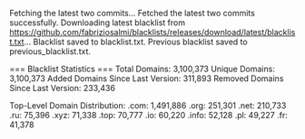 Fetching the latest two commits...
Fetched the latest two commits successfully.
Downloading latest blacklist from https://github.com/fabriziosalmi/blacklists/releases/download/latest/blacklist.txt...
Blacklist saved to blacklist.txt.
Previous blacklist saved to previous_blacklist.txt.

=== Blacklist Statistics ===
Total Domains: 3,100,373
Unique Domains: 3,100,373
Added Domains Since Last Version: 311,893
Removed Domains Since Last Version: 233,436

Top-Level Domain Distribution:
  .com: 1,491,886
  .org: 251,301
  .net: 210,733
  .ru: 75,396
  .xyz: 71,338
  .top: 70,777
  .io: 60,220
  .info: 52,128
  .pl: 49,227
  .fr: 41,378
